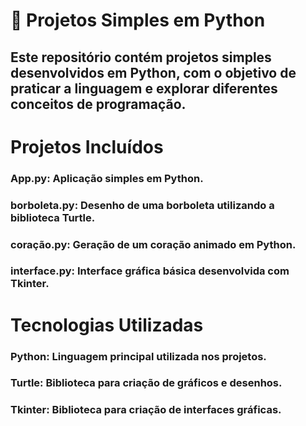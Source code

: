 # 🐍 Projetos Simples em Python

## Este repositório contém projetos simples desenvolvidos em Python, com o objetivo de praticar a linguagem e explorar diferentes conceitos de programação.

# Projetos Incluídos

### App.py: Aplicação simples em Python.

### borboleta.py: Desenho de uma borboleta utilizando a biblioteca Turtle.

### coração.py: Geração de um coração animado em Python.

### interface.py: Interface gráfica básica desenvolvida com Tkinter.

# Tecnologias Utilizadas

### Python: Linguagem principal utilizada nos projetos.

### Turtle: Biblioteca para criação de gráficos e desenhos.

### Tkinter: Biblioteca para criação de interfaces gráficas.
